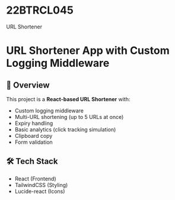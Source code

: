 # 22BTRCL045
URL Shortener


# URL Shortener App with Custom Logging Middleware

## 📌 Overview
This project is a **React-based URL Shortener** with:
- Custom logging middleware
- Multi-URL shortening (up to 5 URLs at once)
- Expiry handling
- Basic analytics (click tracking simulation)
- Clipboard copy
- Form validation

## 🛠️ Tech Stack
- React (Frontend)
- TailwindCSS (Styling)
- Lucide-react (Icons)

